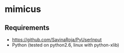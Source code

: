 mimicus
=======

Requirements
------------
- https://github.com/SavinaRoja/PyUserInput
- Python (tested on python2.6, linux with python-xlib)

